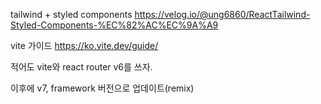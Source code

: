 tailwind + styled components
https://velog.io/@ung6860/ReactTailwind-Styled-Components-%EC%82%AC%EC%9A%A9

vite 가이드
https://ko.vite.dev/guide/

적어도 vite와 react router v6를 쓰자.

이후에 v7, framework 버전으로 업데이트(remix)

